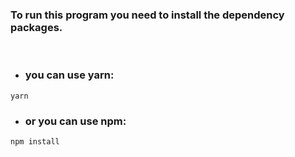 ### To run this program you need to install the dependency packages.
<br/>

- ### you can use yarn: 
```
yarn
``` 

- ### or you can use npm:
```
npm install
```
